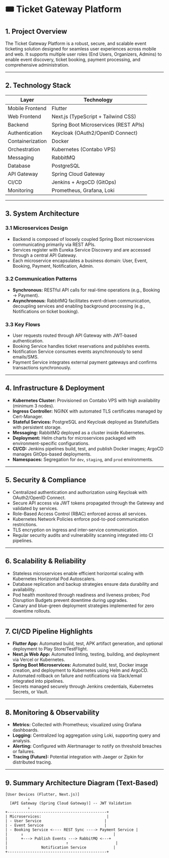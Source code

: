 # 🎟️ Ticket Gateway Platform

## 1. Project Overview

The Ticket Gateway Platform is a robust, secure, and scalable event ticketing solution designed for seamless user experiences across mobile and web. It supports multiple user roles (End Users, Organizers, Admins) to enable event discovery, ticket booking, payment processing, and comprehensive administration.

---

## 2. Technology Stack

| Layer            | Technology                            |
| ---------------- | ------------------------------------- |
| Mobile Frontend  | Flutter                               |
| Web Frontend     | Next.js (TypeScript + Tailwind CSS)   |
| Backend          | Spring Boot Microservices (REST APIs) |
| Authentication   | Keycloak (OAuth2/OpenID Connect)      |
| Containerization | Docker                                |
| Orchestration    | Kubernetes (Contabo VPS)              |
| Messaging        | RabbitMQ                              |
| Database         | PostgreSQL                            |
| API Gateway      | Spring Cloud Gateway                  |
| CI/CD            | Jenkins + ArgoCD (GitOps)             |
| Monitoring       | Prometheus, Grafana, Loki             |

---

## 3. System Architecture

### 3.1 Microservices Design

- Backend is composed of loosely coupled Spring Boot microservices communicating primarily via REST APIs.
- Services register with Eureka Service Discovery and are accessed through a central API Gateway.
- Each microservice encapsulates a business domain: User, Event, Booking, Payment, Notification, Admin.

### 3.2 Communication Patterns

- **Synchronous:** RESTful API calls for real-time operations (e.g., Booking → Payment).
- **Asynchronous:** RabbitMQ facilitates event-driven communication, decoupling services and enabling background processing (e.g., Notifications on ticket booking).

### 3.3 Key Flows

- User requests routed through API Gateway with JWT-based authentication.
- Booking Service handles ticket reservations and publishes events.
- Notification Service consumes events asynchronously to send emails/SMS.
- Payment Service integrates external payment gateways and confirms transactions synchronously.

---

## 4. Infrastructure & Deployment

- **Kubernetes Cluster:** Provisioned on Contabo VPS with high availability (minimum 3 nodes).
- **Ingress Controller:** NGINX with automated TLS certificates managed by Cert-Manager.
- **Stateful Services:** PostgreSQL and Keycloak deployed as StatefulSets with persistent storage.
- **Messaging:** RabbitMQ deployed as a cluster inside Kubernetes.
- **Deployment:** Helm charts for microservices packaged with environment-specific configurations.
- **CI/CD:** Jenkins pipelines build, test, and publish Docker images; ArgoCD manages GitOps-based deployments.
- **Namespaces:** Segregation for `dev`, `staging`, and `prod` environments.

---

## 5. Security & Compliance

- Centralized authentication and authorization using Keycloak with OAuth2/OpenID Connect.
- Secure API access via JWT tokens propagated through the Gateway and validated by services.
- Role-Based Access Control (RBAC) enforced across all services.
- Kubernetes Network Policies enforce pod-to-pod communication restrictions.
- TLS encryption on ingress and inter-service communication.
- Regular security audits and vulnerability scanning integrated into CI pipelines.

---

## 6. Scalability & Reliability

- Stateless microservices enable efficient horizontal scaling with Kubernetes Horizontal Pod Autoscalers.
- Database replication and backup strategies ensure data durability and availability.
- Pod health monitored through readiness and liveness probes; Pod Disruption Budgets prevent downtime during upgrades.
- Canary and blue-green deployment strategies implemented for zero downtime rollouts.

---

## 7. CI/CD Pipeline Highlights

- **Flutter App:** Automated build, test, APK artifact generation, and optional deployment to Play Store/TestFlight.
- **Next.js Web App:** Automated linting, testing, building, and deployment via Vercel or Kubernetes.
- **Spring Boot Microservices:** Automated build, test, Docker image creation, and deployment to Kubernetes using Helm and ArgoCD.
- Automated rollback on failure and notifications via Slack/email integrated into pipelines.
- Secrets managed securely through Jenkins credentials, Kubernetes Secrets, or Vault.

---

## 8. Monitoring & Observability

- **Metrics:** Collected with Prometheus; visualized using Grafana dashboards.
- **Logging:** Centralized log aggregation using Loki, supporting query and analysis.
- **Alerting:** Configured with Alertmanager to notify on threshold breaches or failures.
- **Tracing (Future):** Potential integration with Jaeger or Zipkin for distributed tracing.

---

## 9. Summary Architecture Diagram (Text-Based)

```
[User Devices (Flutter, Next.js)]
          ↓
  [API Gateway (Spring Cloud Gateway)] -- JWT Validation
          ↓
+--------------------------------------------+
| Microservices:                             |
| - User Service                            |
| - Event Service                           |
| - Booking Service <---- REST Sync ----> Payment Service |
|      ↓                                        |
|      +---> Publish Events ---> RabbitMQ <---+
|                          ↑                     |
|               Notification Service            |
+--------------------------------------------+
```
